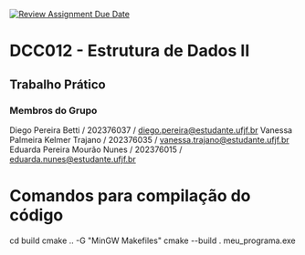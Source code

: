 [![Review Assignment Due Date](https://classroom.github.com/assets/deadline-readme-button-22041afd0340ce965d47ae6ef1cefeee28c7c493a6346c4f15d667ab976d596c.svg)](https://classroom.github.com/a/jnYLGS_4)
# DCC012 - Estrutura de Dados II
## Trabalho Prático 

### Membros do Grupo
Diego Pereira Betti / 202376037 / diego.pereira@estudante.ufjf.br
Vanessa Palmeira Kelmer Trajano / 202376035 / vanessa.trajano@estudante.ufjf.br
Eduarda Pereira Mourão Nunes / 202376015 / eduarda.nunes@estudante.ufjf.br

# Comandos para compilação do código
cd build
cmake .. -G "MinGW Makefiles"
cmake --build .
meu_programa.exe